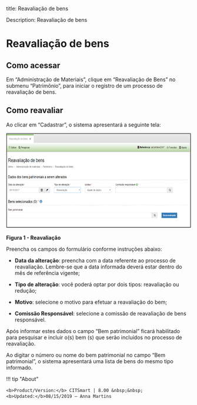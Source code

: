 title: Reavaliação de bens

Description: Reavaliação de bens

# Reavaliação de bens

Como acessar
------------

Em “Administração de Materiais”, clique em “Reavaliação de Bens” no submenu
“Patrimônio”, para iniciar o registro de um processo de reavaliação de bens.

Como reavaliar
--------------

Ao clicar em “Cadastrar”, o sistema apresentará a seguinte tela:
    
   ![figura](images/revaluation.png)
    
   **Figura 1 - Reavaliação**

Preencha os campos do formulário conforme instruções abaixo:

-   **Data da alteração**: preencha com a data referente ao processo de
    reavaliação. Lembre-se que a data informada deverá estar dentro do mês de
    referência vigente;

-   **Tipo de alteração**: você poderá optar por dois tipos: reavaliação ou
    redução;

-   **Motivo**: selecione o motivo para efetuar a reavaliação do bem;

-   **Comissão Responsável**: selecione a comissão de reavaliação de bens
    responsável.

Após informar estes dados o campo “Bem patrimonial” ficará habilitado para
pesquisar e incluir o(s) bem (s) que serão incluídos no processo de reavaliação.

Ao digitar o número ou nome do bem patrimonial no campo “Bem patrimonial”, o
sistema apresentará uma lista de bens do mesmo tipo informado.

!!! tip "About"

    <b>Product/Version:</b> CITSmart | 8.00 &nbsp;&nbsp;
    <b>Updated:</b>08/15/2019 – Anna Martins
